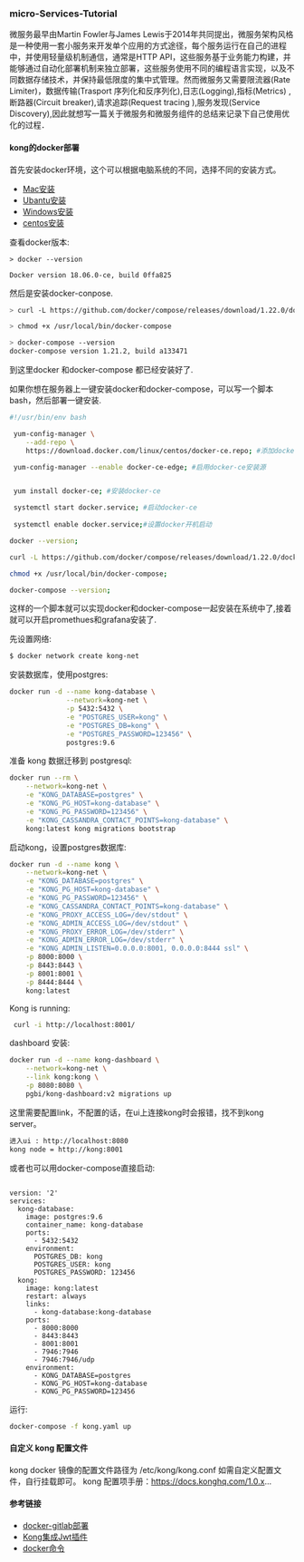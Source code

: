 ### micro-Services-Tutorial

 微服务最早由Martin Fowler与James Lewis于2014年共同提出，微服务架构风格是一种使用一套小服务来开发单个应用的方式途径，每个服务运行在自己的进程中，并使用轻量级机制通信，通常是HTTP API，这些服务基于业务能力构建，并能够通过自动化部署机制来独立部署，这些服务使用不同的编程语言实现，以及不同数据存储技术，并保持最低限度的集中式管理。然而微服务又需要限流器(Rate Limiter)，数据传输(Trasport 序列化和反序列化),日志(Logging),指标(Metrics)
,断路器(Circuit breaker),请求追踪(Request tracing ),服务发现(Service Discovery),因此就想写一篇关于微服务和微服务组件的总结来记录下自己使用优化的过程．

#### kong的docker部署

首先安装docker环境，这个可以根据电脑系统的不同，选择不同的安装方式。
* [Mac安装](https://docs.docker.com/docker-for-mac/install/)
* [Ubantu安装](https://docs.docker.com/install/linux/docker-ce/ubuntu/)
* [Windows安装](https://docs.docker.com/docker-for-windows/install/)
* [centos安装](https://docs.docker.com/install/linux/docker-ce/centos/)

查看docker版本:
```docker
> docker --version

Docker version 18.06.0-ce, build 0ffa825
```
然后是安装docker-conpose.
```bash
> curl -L https://github.com/docker/compose/releases/download/1.22.0/docker-compose-`uname -s`-`uname -m` > > > > /usr/local/bin/docker-compose

> chmod +x /usr/local/bin/docker-compose

> docker-compose --version
docker-compose version 1.21.2, build a133471
```
到这里docker 和docker-compose 都已经安装好了.

如果你想在服务器上一键安装docker和docker-compose，可以写一个脚本bash，然后部署一键安装.
```bash
#!/usr/bin/env bash

 yum-config-manager \
    --add-repo \
    https://download.docker.com/linux/centos/docker-ce.repo; #添加docker-ce安装源

 yum-config-manager --enable docker-ce-edge; #启用docker-ce安装源


 yum install docker-ce; #安装docker-ce

 systemctl start docker.service; #启动docker-ce
 
 systemctl enable docker.service;#设置docker开机启动

docker --version;

curl -L https://github.com/docker/compose/releases/download/1.22.0/docker-compose-`uname -s`-`uname -m` > /usr/local/bin/docker-compose

chmod +x /usr/local/bin/docker-compose;

docker-compose --version;
```
这样的一个脚本就可以实现docker和docker-compose一起安装在系统中了,接着就可以开启promethues和grafana安装了.


先设置网络:

```bash
$ docker network create kong-net
```

安装数据库，使用postgres:
```bash
docker run -d --name kong-database \
              --network=kong-net \
              -p 5432:5432 \
              -e "POSTGRES_USER=kong" \
              -e "POSTGRES_DB=kong" \
              -e "POSTGRES_PASSWORD=123456" \
              postgres:9.6
```

准备 kong 数据迁移到 postgresql:
```bash
docker run --rm \
    --network=kong-net \
    -e "KONG_DATABASE=postgres" \
    -e "KONG_PG_HOST=kong-database" \
    -e "KONG_PG_PASSWORD=123456" \
    -e "KONG_CASSANDRA_CONTACT_POINTS=kong-database" \
    kong:latest kong migrations bootstrap

```

启动kong，设置postgres数据库:
```bash
docker run -d --name kong \
    --network=kong-net \
    -e "KONG_DATABASE=postgres" \
    -e "KONG_PG_HOST=kong-database" \
    -e "KONG_PG_PASSWORD=123456" \
    -e "KONG_CASSANDRA_CONTACT_POINTS=kong-database" \
    -e "KONG_PROXY_ACCESS_LOG=/dev/stdout" \
    -e "KONG_ADMIN_ACCESS_LOG=/dev/stdout" \
    -e "KONG_PROXY_ERROR_LOG=/dev/stderr" \
    -e "KONG_ADMIN_ERROR_LOG=/dev/stderr" \
    -e "KONG_ADMIN_LISTEN=0.0.0.0:8001, 0.0.0.0:8444 ssl" \
    -p 8000:8000 \
    -p 8443:8443 \
    -p 8001:8001 \
    -p 8444:8444 \
    kong:latest
```

Kong is running:
```bash
 curl -i http://localhost:8001/
```

dashboard 安装:
```bash
docker run -d --name kong-dashboard \
    --network=kong-net \
    --link kong:kong \
    -p 8080:8080 \
    pgbi/kong-dashboard:v2 migrations up
```
这里需要配置link，不配置的话，在ui上连接kong时会报错，找不到kong server。
```bash
进入ui : http://localhost:8080
kong node = http://kong:8001
```

或者也可以用docker-compose直接启动:
```docker

version: '2'
services:
  kong-database:
    image: postgres:9.6
    container_name: kong-database
    ports:
      - 5432:5432
    environment:
      POSTGRES_DB: kong
      POSTGRES_USER: kong
      POSTGRES_PASSWORD: 123456
  kong:
    image: kong:latest
    restart: always
    links:
      - kong-database:kong-database
    ports:
      - 8000:8000
      - 8443:8443
      - 8001:8001
      - 7946:7946
      - 7946:7946/udp
    environment:
      - KONG_DATABASE=postgres
      - KONG_PG_HOST=kong-database
      - KONG_PG_PASSWORD=123456
```
运行:
```bash
docker-compose -f kong.yaml up
```

#### 自定义 kong 配置文件

kong docker 镜像的配置文件路径为 /etc/kong/kong.conf
如需自定义配置文件，自行挂载即可。
kong 配置项手册：https://docs.konghq.com/1.0.x...

#### 参考链接

* [docker-gitlab部署](https://segmentfault.com/a/1190000002421271)
* [Kong集成Jwt插件](https://www.cnkirito.moe/kong-jwt/)
* [docker命令](https://docs.docker.com/engine/reference/commandline/network/)